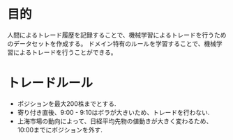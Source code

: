 # 目的
人間によるトレード履歴を記録することで、機械学習によるトレードを行うためのデータセットを作成する。
ドメイン特有のルールを学習することで、機械学習によるトレードを行うことができる。


# トレードルール

* ポジションを最大200株までとする.
* 寄り付き直後、9:00 - 9:10はボラが大きいため、トレードを行わない.
* 上海市場の動向によって、日経平均先物の値動きが大きく変わるため、10:00までにポジションを外す.
